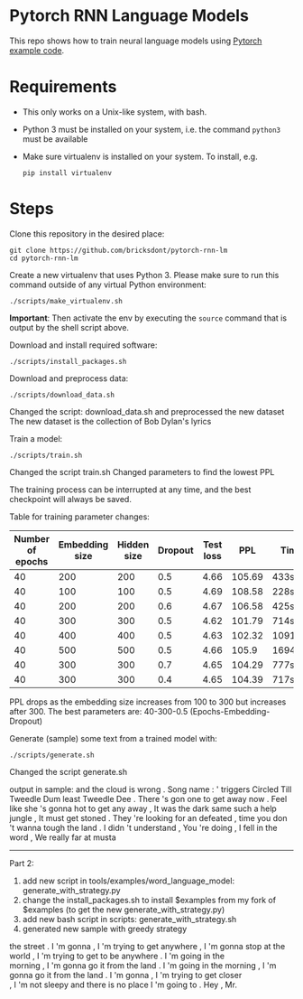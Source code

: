 # Pytorch RNN Language Models

This repo shows how to train neural language models using [Pytorch example code](https://github.com/pytorch/examples/tree/master/word_language_model).

# Requirements

- This only works on a Unix-like system, with bash.
- Python 3 must be installed on your system, i.e. the command `python3` must be available
- Make sure virtualenv is installed on your system. To install, e.g.

    `pip install virtualenv`

# Steps

Clone this repository in the desired place:

    git clone https://github.com/bricksdont/pytorch-rnn-lm
    cd pytorch-rnn-lm

Create a new virtualenv that uses Python 3. Please make sure to run this command outside of any virtual Python environment:

    ./scripts/make_virtualenv.sh

**Important**: Then activate the env by executing the `source` command that is output by the shell script above.

Download and install required software:

    ./scripts/install_packages.sh

Download and preprocess data:

    ./scripts/download_data.sh

Changed the script: download_data.sh and preprocessed the new dataset
The new dataset is the collection of Bob Dylan's lyrics


Train a model:

    ./scripts/train.sh
Changed the script train.sh
Changed parameters to find the lowest PPL

The training process can be interrupted at any time, and the best checkpoint will always be saved.

Table for training parameter changes:

| Number of epochs | Embedding size | Hidden size |  Dropout | Test loss | PPL |Time |
|---|---|---|---|---|---|---|
|40|200|200|0.5|4.66|105.69|433sec|
|40|100|100|0.5|4.69|108.58|228sec|
|40|200|200|0.6|4.67|106.58|425sec|
|40|300|300|0.5|4.62|101.79|714sec|
|40|400|400|0.5|4.63|102.32|1091sec|
|40|500|500|0.5|4.66|105.9|1694sec|
|40|300|300|0.7|4.65|104.29|777sec|
|40|300|300|0.4|4.65|104.39|717sec|
 

PPL drops as the embedding size increases from 100 to 300 but increases after 300.
The best parameters are: 40-300-0.5 (Epochs-Embedding-Dropout) 


Generate (sample) some text from a trained model with:

    ./scripts/generate.sh
    
Changed the script generate.sh

output in sample:
and the cloud is wrong . <eos> Song name : <unk> &apos; triggers Circled Till Tweedle Dum least Tweedle Dee                                                                 . <eos> There &apos;s gon one to get away now . <eos> Feel like she &apos;s gonna hot to get                                                                                any away , <eos> It was the dark same such a help jungle , <eos> It must get stoned .                                                                                       <eos> They &apos;re looking for an defeated , time you don &apos;t wanna tough the land . <eos> I didn                                                                      &apos;t understand , <eos> You &apos;re doing , I fell in the word , <eos> We really far at musta  

----------------
Part 2:
1) add new script in tools/examples/word_language_model: generate_with_strategy.py
2) change the install_packages.sh to install $examples from my fork of $examples (to get the new generate_with_strategy.py)
2) add new bash script in scripts: generate_with_strategy.sh
3) generated new sample with greedy strategy

the street . <eos> I &apos;m gonna <unk> , I &apos;m trying to get anywhere , <eos> I &apos;m gonna
stop at the world , I &apos;m trying to get to be anywhere . <eos> I &apos;m going in the                                            
morning , I &apos;m gonna go it from the land . <eos> I &apos;m going in the morning , I
&apos;m gonna go it from the land . <eos> I &apos;m gonna <unk> , I &apos;m trying to get closer                                     
, <eos> I &apos;m not sleepy and there is no place I &apos;m going to . <eos> Hey , Mr.
